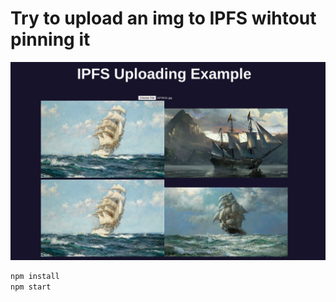 # Try to upload an img to IPFS wihtout pinning it
![Example](./images/screenShot.jpeg)

```bash
npm install
npm start
```
